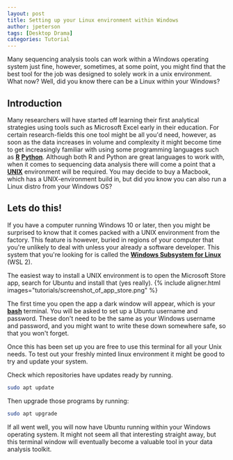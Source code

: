 ```yaml
---
layout: post
title: Setting up your Linux environment within Windows
author: jpeterson
tags: [Desktop Drama]
categories: Tutorial
---
```


Many sequencing analysis tools can work within a Windows operating system just fine, however, sometimes, at some point, you might find that the best tool for the job was designed to solely work in a unix environment. What now? Well, did you know there can be a Linux within your Windows?

## Introduction

Many researchers will have started off learning their first analytical strategies using tools such as Microsoft Excel early in their education. For certain research-fields this one tool might be all you'd need, however, as soon as the data increases in volume and complexity it might become time to get increasingly familiar with using some programming languages such as [**R**](https://cran.rstudio.com/) [**Python**](https://www.python.org/). Although both R and Python are great languages to work with, when it comes to sequencing data analysis there will come a point that a [**UNIX**](https://en.wikipedia.org/wiki/Unix) environment will be required. You may decide to buy a Macbook, which has a UNIX-environment build in, but did you know you can also run a Linux distro from your Windows OS?

## Lets do this!

If you have a computer running Windows 10 or later, then you might be surprised to know that it comes packed with a UNIX environment from the factory. This feature is however, buried in regions of your computer that you're unlikely to deal with unless your already a software developer. This system that you're looking for is called the [**Windows Subsystem for Linux**](https://en.wikipedia.org/wiki/Windows_Subsystem_for_Linux) (WSL 2).

The easiest way to install a UNIX environment is to open the Microsoft Store app, search for Ubuntu and install that (yes really). {% include aligner.html images="tutorials/screenshot_of_app_store.png" %}

The first time you open the app a dark window will appear, which is your [**bash**](https://en.wikipedia.org/wiki/Bash_(Unix_shell)) terminal. You will be asked to set up a Ubuntu username and password. These don't need to be the same as your Windows username and password, and you might want to write these down somewhere safe, so that you won't forget.

Once this has been set up you are free to use this terminal for all your Unix needs. To test out your freshly minted linux environment it might be good to try and update your system.

Check which repositories have updates ready by running.

``` bash
sudo apt update
```

Then upgrade those programs by running:

``` bash
sudo apt upgrade
```

If all went well, you will now have Ubuntu running within your Windows operating system. It might not seem all that interesting straight away, but this terminal window will eventually become a valuable tool in your data analysis toolkit.
